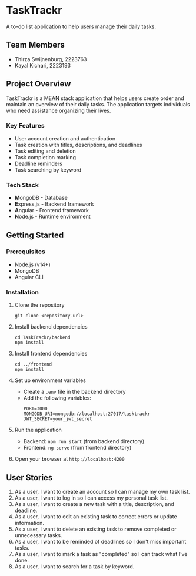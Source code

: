 # TaskTrackr

A to-do list application to help users manage their daily tasks.

## Team Members
- Thirza Swijnenburg, 2223763
- Kayal Kichari, 2223193

## Project Overview

TaskTrackr is a MEAN stack application that helps users create order and maintain an overview of their daily tasks. The application targets individuals who need assistance organizing their lives.

### Key Features
- User account creation and authentication
- Task creation with titles, descriptions, and deadlines
- Task editing and deletion
- Task completion marking
- Deadline reminders
- Task searching by keyword

### Tech Stack
- **M**ongoDB - Database
- **E**xpress.js - Backend framework
- **A**ngular - Frontend framework
- **N**ode.js - Runtime environment

## Getting Started

### Prerequisites
- Node.js (v14+)
- MongoDB
- Angular CLI

### Installation

1. Clone the repository
   ```
   git clone <repository-url>
   ```

2. Install backend dependencies
   ```
   cd TaskTrackr/backend
   npm install
   ```

3. Install frontend dependencies
   ```
   cd ../frontend
   npm install
   ```

4. Set up environment variables
   - Create a `.env` file in the backend directory
   - Add the following variables:
     ```
     PORT=3000
     MONGODB_URI=mongodb://localhost:27017/tasktrackr
     JWT_SECRET=your_jwt_secret
     ```

5. Run the application
   - Backend: `npm run start` (from backend directory)
   - Frontend: `ng serve` (from frontend directory)

6. Open your browser at `http://localhost:4200`

## User Stories

1. As a user, I want to create an account so I can manage my own task list.
2. As a user, I want to log in so I can access my personal task list.
3. As a user, I want to create a new task with a title, description, and deadline.
4. As a user, I want to edit an existing task to correct errors or update information.
5. As a user, I want to delete an existing task to remove completed or unnecessary tasks.
6. As a user, I want to be reminded of deadlines so I don't miss important tasks.
7. As a user, I want to mark a task as "completed" so I can track what I've done.
8. As a user, I want to search for a task by keyword.
